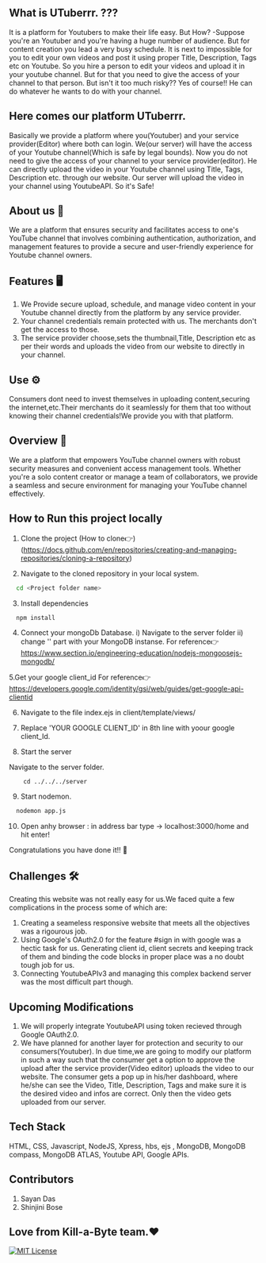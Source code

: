 ## What is UTuberrr. ???
It is a platform for Youtubers to make their life easy.
But How?
-Suppose you're an Youtuber and you're having a huge number of audience. But for content creation you lead a very busy schedule. It is next to impossible for you to edit your own videos and post it using proper Title, Description, Tags etc on Youtube. So you hire a person to edit your videos and upload it in your youtube channel. But for that you need to give the access of your channel to that person. 
But isn't it too much risky??
Yes of course!! He can do whatever he wants to do with your channel.
## Here comes our platform UTuberrr.
Basically we provide a platform where you(Youtuber) and your service provider(Editor) where both can login. We(our server) will have the access of your Youtube channel(Which is safe by legal bounds). Now you do not need to give the access of your channel to your service provider(editor).
He can directly upload the video in your Youtube channel using Title, Tags, Description etc. through our website.
Our server will upload the video in your channel using YoutubeAPI.
So it's Safe!

## About us 💜
We are a platform that ensures security and facilitates access to one's YouTube channel that involves combining authentication, authorization, and management features to provide a secure and user-friendly experience for Youtube channel owners.

## Features 🖥️
1. We Provide secure upload, schedule, and manage video content in your Youtube channel directly from the platform by any service provider.            
2. Your channel credentials remain protected with us. The merchants don't get the access to those.  
3. The service provider choose,sets the thumbnail,Title, Description etc as per their words and uploads the video from our website to directly in your channel.


## Use ⚙️
Consumers dont need to invest themselves in uploading content,securing the internet,etc.Their merchants do it seamlessly for them that too without knowing their channel credentials!We provide you with that platform.

## Overview 📖
We are a platform that empowers YouTube channel owners with robust security measures and convenient access management tools. Whether you're a solo content creator or manage a team of collaborators, we provide a seamless and secure environment for managing your YouTube channel effectively.



## How to Run this project locally

1. Clone the project (How to clone👉)(https://docs.github.com/en/repositories/creating-and-managing-repositories/cloning-a-repository)


2. Navigate to the cloned repository in your local system.

```bash
  cd <Project folder name>
```

3. Install dependencies

```bash
  npm install
```

4. Connect your mongoDb Database.
 i) Navigate to the server folder
ii) change '<Your MongoDB instanse>' part with your MongoDB
instanse.
For reference👉 https://www.section.io/engineering-education/nodejs-mongoosejs-mongodb/


5.Get your google client_id
For reference👉 https://developers.google.com/identity/gsi/web/guides/get-google-api-clientid

6. Navigate to the file index.ejs in client/template/views/

7. Replace 'YOUR GOOGLE CLIENT_ID' in 8th line
with yoour google client_Id.

8. Start the server

 Navigate to the server folder.
```
    cd ../../../server
```
9. Start nodemon.
```bash
  nodemon app.js
```
10. Open anhy browser :
    in address bar type -> localhost:3000/home 
    and hit enter!

Congratulations you have done it!! 🎉



## Challenges 🛠️
Creating this website was not really easy for us.We faced quite a few complications in the process some of which are:

1. Creating a seameless responsive website that meets all the objectives was a rigourous job.
2. Using Google's OAuth2.0 for the feature #sign in with google was a hectic task for us. Generating client id, client secrets and keeping track of them and binding the code blocks in proper place was a no doubt tough job for us.
3. Connecting YoutubeAPIv3 and managing this complex backend server was the most difficult part though.

## Upcoming Modifications
1. We will properly integrate YoutubeAPI using token recieved through Google OAuth2.0.
2. We have planned for another layer for protection and security to our consumers(Youtuber). In due time,we are going to modify our platform in such a way such that the consumer get a option to approve the upload after the service provider(Video editor) uploads the video to our website. The consumer gets a pop up in his/her dashboard, where he/she can see the Video, Title, Description, Tags and make sure it is the desired video and infos are correct. Only then the video gets uploaded from our server.
  
## Tech Stack
HTML, CSS, Javascript, NodeJS, Xpress, hbs, ejs , MongoDB, MongoDB compass, MongoDB ATLAS, Youtube API, Google APIs.

## Contributors
1. Sayan Das 
2. Shinjini Bose

## Love from Kill-a-Byte team.❤️

[![MIT License](https://img.shields.io/badge/License-MIT-green.svg)](https://choosealicense.com/licenses/mit/) 
